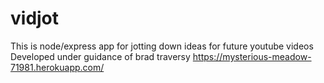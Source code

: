 # vidjot
This is node/express app for jotting down ideas for future youtube videos
Developed under guidance of brad traversy 
https://mysterious-meadow-71981.herokuapp.com/
